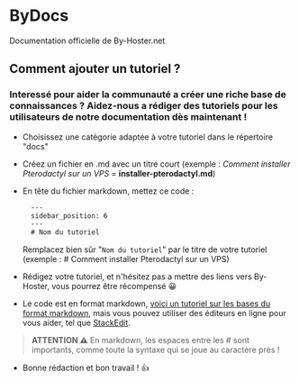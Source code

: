 # ByDocs
Documentation officielle de By-Hoster.net

## Comment ajouter un tutoriel ?

### Interessé pour aider la communauté a créer une riche base de connaissances ? Aidez-nous a rédiger des tutoriels pour les utilisateurs de notre documentation dès maintenant !

- Choisissez une catégorie adaptée à votre tutoriel dans le répertoire "docs"
- Créez un fichier en .md avec un titre court (exemple : *Comment installer Pterodactyl sur un VPS* = **installer-pterodactyl.md**)
- En tête du fichier markdown, mettez ce code :
  ```markdown
    ---
    sidebar_position: 6
    ---
    # Nom du tutoriel
  ```

  Remplacez bien sûr "``Nom du tutoriel``" par le titre de votre tutoriel (exemple : # Comment installer Pterodactyl sur un VPS)
- Rédigez votre tutoriel, et n'hésitez pas a mettre des liens vers By-Hoster, vous pourrez être récompensé 😀
- Le code est en format markdown, [voici un tutoriel sur les bases du format markdown](https://documentation-snds.health-data-hub.fr/snds/contribuer/guide_contribution/tutoriel_markdown.html), mais vous pouvez utiliser des éditeurs en ligne pour vous aider, tel que [StackEdit](https://stackedit.io/app#).

> **ATTENTION ⚠️**
> En markdown, les espaces entre les # sont importants, comme toute la syntaxe qui se joue au caractère près !

- Bonne rédaction et bon travail ! 👍
